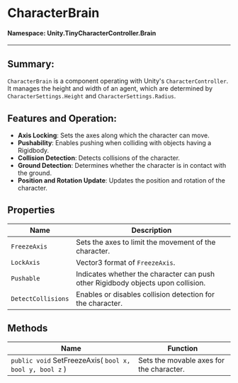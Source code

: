 ﻿# CharacterBrain

#### **Namespace**: Unity.TinyCharacterController.Brain
---

## Summary:
`CharacterBrain` is a component operating with Unity's `CharacterController`. It manages the height and width of an agent, which are determined by `CharacterSettings.Height` and `CharacterSettings.Radius`.

## Features and Operation:
- **Axis Locking**: Sets the axes along which the character can move.
- **Pushability**: Enables pushing when colliding with objects having a Rigidbody.
- **Collision Detection**: Detects collisions of the character.
- **Ground Detection**: Determines whether the character is in contact with the ground.
- **Position and Rotation Update**: Updates the position and rotation of the character.

## Properties
| Name | Description |
|------------------|------|
| `FreezeAxis` | Sets the axes to limit the movement of the character. |
| `LockAxis` | Vector3 format of `FreezeAxis`. |
| `Pushable` | Indicates whether the character can push other Rigidbody objects upon collision. |
| `DetectCollisions` | Enables or disables collision detection for the character. |

## Methods
| Name | Function |
|------------------|------|
| ``public void`` SetFreezeAxis( ``bool x, bool y, bool z`` )  | Sets the movable axes for the character. |

